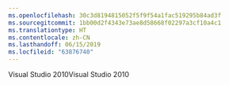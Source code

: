 ```yaml
---
ms.openlocfilehash: 30c3d8194815052f5f9f54a1fac519295b84ad3f
ms.sourcegitcommit: 1bb00d2f4343e73ae8d58668f02297a3cf10a4c1
ms.translationtype: HT
ms.contentlocale: zh-CN
ms.lasthandoff: 06/15/2019
ms.locfileid: "63876740"
---
```

<span data-ttu-id="4db6b-101">Visual Studio 2010</span><span class="sxs-lookup"><span data-stu-id="4db6b-101">Visual Studio 2010</span></span>